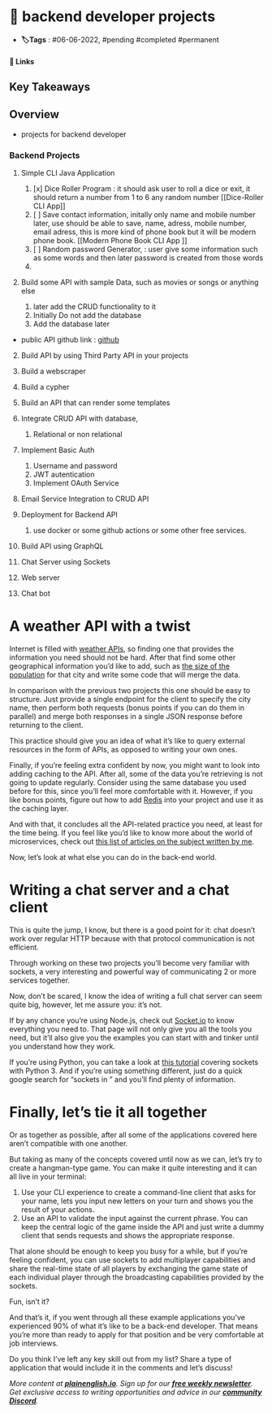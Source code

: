 # 📑 backend developer projects

- **🏷️Tags** : #06-06-2022,  #pending #completed #permanent

#### 🔗 Links


## Key Takeaways

## Overview
- projects for backend developer



### Backend Projects
1. Simple CLI Java Application
	1. [x] Dice Roller Program : it should ask user to roll a dice or exit, it should return a number from 1 to 6 any random number [[Dice-Roller CLI App]]
	2. [ ] Save contact information, initally only name and mobile number later, use should be able to save, name, adress, mobile number, email adress, this is more kind of phone book but it will be modern phone book. [[Modern Phone Book CLI App  ]]
	3. [ ] Random password Generator, : user give some information such as some words and then later password is created from those words
	4. 

1. Build some API with sample Data, such as movies or songs or anything else
	1. later add the CRUD functionality to it 
	2. Initially Do not add the database
	3. Add the database later

- public API github link : [github](https://github.com/public-apis/public-apis)

2. Build API by using Third Party API in your projects

3. Build a webscraper

4. Build a cypher

5. Build an API that can render some templates

6. Integrate CRUD API with database,
	1. Relational or non relational

7. Implement Basic Auth
	1. Username and password
	2. JWT autentication
	3. Implement OAuth Service 

8. Email Service Integration to CRUD API

9. Deployment for Backend API
	1. use docker or some github actions or some other free services.

10. Build API using GraphQL

11. Chat Server using Sockets

12. Web server 

13. Chat bot



# A weather API with a twist

Internet is filled with [weather APIs](https://www.weatherapi.com/), so finding one that provides the information you need should not be hard. After that find some other geographical information you’d like to add, such as [the size of the population](https://countriesnow.space/) for that city and write some code that will merge the data.

In comparison with the previous two projects this one should be easy to structure. Just provide a single endpoint for the client to specify the city name, then perform both requests (bonus points if you can do them in parallel) and merge both responses in a single JSON response before returning to the client.

This practice should give you an idea of what it’s like to query external resources in the form of APIs, as opposed to writing your own ones.

Finally, if you’re feeling extra confident by now, you might want to look into adding caching to the API. After all, some of the data you’re retrieving is not going to update regularly. Consider using the same database you used before for this, since you’ll feel more comfortable with it. However, if you like bonus points, figure out how to add [Redis](http://redis.io/) into your project and use it as the caching layer.

And with that, it concludes all the API-related practice you need, at least for the time being. If you feel like you’d like to know more about the world of microservices, check out [this list of articles on the subject written by me](https://deleteman123.medium.com/list/microservices-1bdacffee603).

Now, let’s look at what else you can do in the back-end world.

# Writing a chat server and a chat client

This is quite the jump, I know, but there is a good point for it: chat doesn’t work over regular HTTP because with that protocol communication is not efficient.

Through working on these two projects you’ll become very familiar with sockets, a very interesting and powerful way of communicating 2 or more services together.

Now, don’t be scared, I know the idea of writing a full chat server can seem quite big, however, let me assure you: it’s not.

If by any chance you’re using Node.js, check out [Socket.io](https://socket.io/) to know everything you need to. That page will not only give you all the tools you need, but it’ll also give you the examples you can start with and tinker until you understand how they work.

If you’re using Python, you can take a look at [this tutorial](https://pythonprogramming.net/sockets-tutorial-python-3/) covering sockets with Python 3. And if you’re using something different, just do a quick google search for “sockets in <enter your programming language here>” and you’ll find plenty of information.

# Finally, let’s tie it all together

Or as together as possible, after all some of the applications covered here aren’t compatible with one another.

But taking as many of the concepts covered until now as we can, let’s try to create a hangman-type game. You can make it quite interesting and it can all live in your terminal:

1.  Use your CLI experience to create a command-line client that asks for your name, lets you input new letters on your turn and shows you the result of your actions.
2.  Use an API to validate the input against the current phrase. You can keep the central logic of the game inside the API and just write a dummy client that sends requests and shows the appropriate response.

That alone should be enough to keep you busy for a while, but if you’re feeling confident, you can use sockets to add multiplayer capabilities and share the real-time state of all players by exchanging the game state of each individual player through the broadcasting capabilities provided by the sockets.

Fun, isn’t it?

And that’s it, if you went through all these example applications you’ve experienced 90% of what it’s like to be a back-end developer. That means you’re more than ready to apply for that position and be very comfortable at job interviews.

Do you think I’ve left any key skill out from my list? Share a type of application that would include it in the comments and let’s discuss!

_More content at_ [**_plainenglish.io_**](http://plainenglish.io/)_. Sign up for our_ [**_free weekly newsletter_**](http://newsletter.plainenglish.io/)_. Get exclusive access to writing opportunities and advice in our_ [**_community Discord_**](https://discord.gg/GtDtUAvyhW)_._


